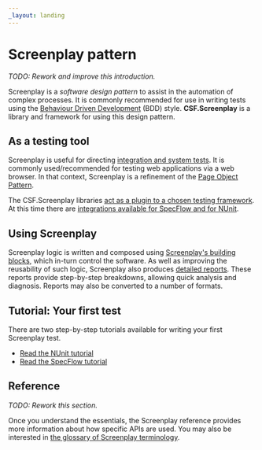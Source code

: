 ```yaml
---
_layout: landing
---
```


# Screenplay pattern

_TODO: Rework and improve this introduction._

Screenplay is a *software design pattern* to assist in the automation of complex processes.
It is commonly recommended for use in writing tests using the [Behaviour Driven Development] (BDD) style.
**CSF.Screenplay** is a library and framework for using this design pattern.

[Behaviour Driven Development]: https://en.wikipedia.org/wiki/Behavior-driven_development

## As a testing tool

Screenplay is useful for directing [integration and system tests].
It is commonly used/recommended for testing web applications via a web browser.
In that context, Screenplay is a refinement of the [Page Object Pattern].

The CSF.Screenplay libraries [act as a plugin to a chosen testing framework].
At this time there are [integrations available for SpecFlow and for NUnit].

[integration and system tests]: docs/SuitabilityAsATestingTool.md
[Page Object Pattern]: https://martinfowler.com/bliki/PageObject.html
[act as a plugin to a chosen testing framework]: docs/ScreenplayInTheTestingStack.md
[integrations available for SpecFlow and for NUnit]: docs/TestFrameworkIntegrations.md

## Using Screenplay

Screenplay logic is written and composed using [Screenplay's building blocks], which in-turn control the software.
As well as improving the reusability of such logic, Screenplay also produces [detailed reports].
These reports provide step-by-step breakdowns, allowing quick analysis and diagnosis.
Reports may also be converted to a number of formats.

[Screenplay's building blocks]: docs/MakeupOfAScreenplay.md
[detailed reports]: docs/GettingReports.md

## Tutorial: Your first test

There are two step-by-step tutorials available for writing your first Screenplay test.

* [Read the NUnit tutorial]
* [Read the SpecFlow tutorial]

[Read the NUnit tutorial]: docs/nUnitTutorial/index.md
[Read the SpecFlow tutorial]: docs/specFlowTutorial/index.md

## Reference

_TODO: Rework this section._

Once you understand the essentials, the Screenplay reference provides more information about how specific APIs are used.
You may also be interested in [the glossary of Screenplay terminology].

[the glossary of Screenplay terminology]: glossary/index.md
